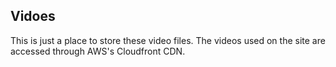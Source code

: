## Vidoes

This is just a place to store these video files. The videos used on the site are accessed through AWS's Cloudfront CDN.
